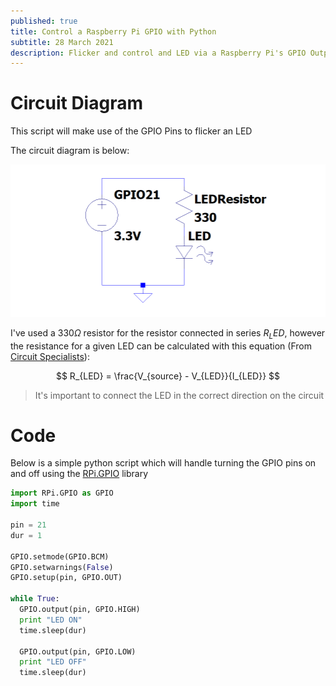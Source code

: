 ```yaml
---
published: true
title: Control a Raspberry Pi GPIO with Python
subtitle: 28 March 2021
description: Flicker and control and LED via a Raspberry Pi's GPIO Output pins using Python and RPi.GPIO
---
```


# Circuit Diagram

This script will make use of the GPIO Pins to flicker an LED

The circuit diagram is below:

![Circuit diagram](/content/stdout/2021/27-03/led-circuit.png)

I've used a $330\Omega$ resistor for the resistor connected in series $R_LED$, however the resistance for a given LED can be calculated with this equation (From [Circuit Specialists](https://www.circuitspecialists.com/blog/how-to-determine-resistor-value-for-led-lighting/)):

$$
R_{LED} = \frac{V_{source} - V_{LED}}{I_{LED}}
$$

> It's important to connect the LED in the correct direction on the circuit

# Code

Below is a simple python script which will handle turning the GPIO pins on and off using the [RPi.GPIO](https://pypi.org/project/RPi.GPIO/) library

```py
import RPi.GPIO as GPIO
import time

pin = 21
dur = 1

GPIO.setmode(GPIO.BCM)
GPIO.setwarnings(False)
GPIO.setup(pin, GPIO.OUT)

while True:
  GPIO.output(pin, GPIO.HIGH)
  print "LED ON"
  time.sleep(dur)

  GPIO.output(pin, GPIO.LOW)
  print "LED OFF"
  time.sleep(dur)
```
